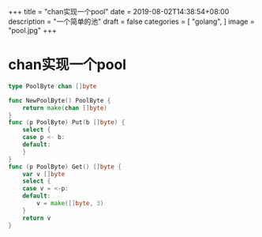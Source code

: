 +++
title = "chan实现一个pool"
date = 2019-08-02T14:38:54+08:00
description = "一个简单的池"
draft = false
categories = [
    "golang",
]
image = "pool.jpg"
+++

# chan实现一个pool
```go
type PoolByte chan []byte

func NewPoolByte() PoolByte {
	return make(chan []byte)
}
func (p PoolByte) Put(b []byte) {
	select {
	case p <- b:
	default:
	}
}
func (p PoolByte) Get() []byte {
	var v []byte
	select {
	case v = <-p:
	default:
		v = make([]byte, 3)
	}
	return v
}
```

